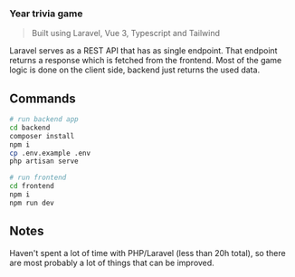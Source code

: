 ### Year trivia game

> Built using Laravel, Vue 3, Typescript and Tailwind

Laravel serves as a REST API that has as single endpoint. That endpoint returns a response which is fetched from the frontend. 
Most of the game logic is done on the client side, backend just returns the used data.

## Commands

```bash
# run backend app
cd backend
composer install
npm i
cp .env.example .env
php artisan serve

# run frontend
cd frontend
npm i
npm run dev
```

## Notes

Haven't spent a lot of time with PHP/Laravel (less than 20h total), so there are most probably a lot of things that can be improved.

